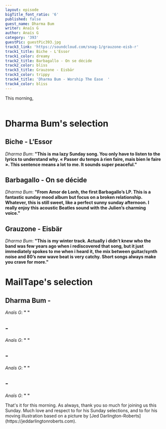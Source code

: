 ```yaml
---
layout: episode
bigTitle_font_ratio: '6'
published: false
guest_name: Dharma Bum
writer: Anaïs G
author: Anaïs G
category: '393'
guestPic: guestPic393.jpg
track3_link: 'https://soundcloud.com/snag-1/grauzone-eisb-r'
track1_title: Biche - L'Essor
track1_color: dreamy
track2_title: Barbagallo - On se décide
track2_color: bliss
track3_title: Grauzone - Eisbär
track3_color: trippy
track4_title: 'Dharma Bum - Worship The Ease  '
track4_color: bliss
---
```


<p id="introduction">This morning, 
<br><br>
</p>


# Dharma Bum's selection

##  Biche - L’Essor  
_Dharma Bum_: **"**This is ma lazy Sunday song. You only have to listen to the lyrics to understand why. « Passer du temps à rien faire, mais bien le faire ». This sentence means a lot to me. It sounds super peaceful.**"**

##  Barbagallo - On se décide 
_Dharma Bum_: **"**From Amor de Lonh, the first Barbagallo’s LP. This is a fantastic sunday mood album but focus on a broken relationship. Whatever, this is still sweet, like a perfect sunny sunday afternoon. I really enjoy this acoustic Beatles sound with the Julien’s charming voice.**"**

##  Grauzone - Eisbär 
_Dharma Bum_: **"**This is my winter track. Actually i didn’t knew who the band was few years ago when i rediscovered that song, but it just immediately spokes to me when i heard it, the mix between guitar/synth noise and 80’s new wave beat is very catchy. Short songs always make you crave for more.**"**


# MailTape's selection

## Dharma Bum  - 
_Anaïs G_: **"** **"**

## - 
_Anaïs G_: **"** **"**

##  - 
_Anaïs G_: **"** **"**

## - 
_Anaïs G_: **"** **"**


<p id="outroduction"> That's it for this morning. As always, thank you so much for joining us this Sunday. Much love and respect to  for his Sunday selections, and to  for his moving illustration based on a picture by [Jed Darlington-Roberts](https://jeddarlingtonroberts.com).</p>
